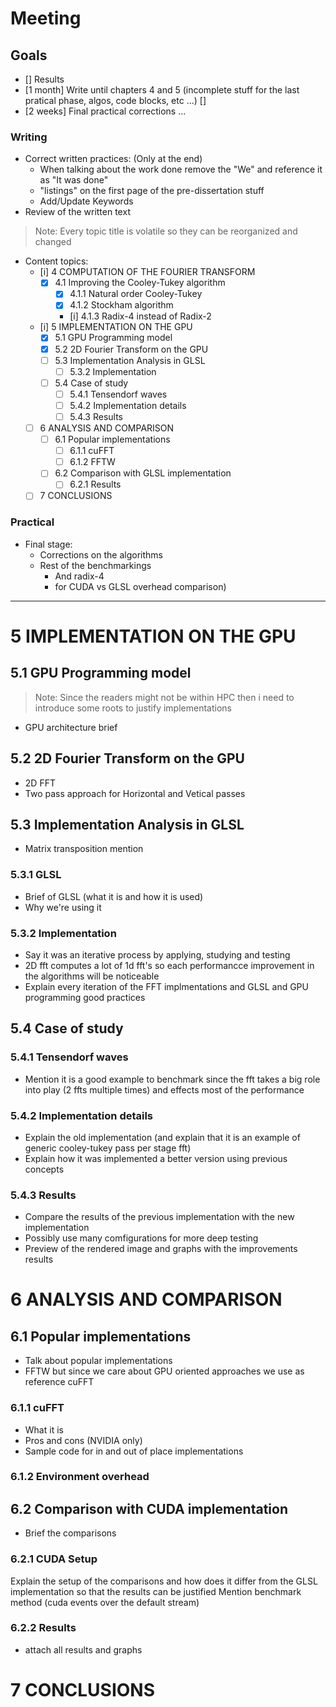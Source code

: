 # Meeting

<!-- Topics -->
<!--
- Stockham radix4 tem resultados melhores, mas há uma incoherencia nos resultados dos kernels em cuda
- Posso usar listas, quando devo usar italico explicitamente?
-->

<!-- Questions -->
<!--
-->

<!-- Notes -->
<!--
Datas de entrega:
- 2X Out
- 31 Dec

Todo:
- [x] Prioridade resultados praticos
- [i] Resultados CUDA (Substituir surface para outros impls dps da reuniao)
- [x] Resultados Stockham Radix-4
- Reduzir info em 5.1
-->

<!--

-->
## Goals

- [] Results
- [1 month] Write until chapters 4 and 5 (incomplete stuff for the last pratical phase, algos, code blocks, etc ...) []
- [2 weeks] Final practical corrections ...

### Writing

- Correct written practices: (Only at the end)
    - When talking about the work done remove the "We" and reference it as "It was done"
    - "listings" on the first page of the pre-dissertation stuff
    - Add/Update Keywords
- Review of the written text

<!--
x - Done
i - incomplete, because needs something from the final pratical phase
-->

> Note: Every topic title is volatile so they can be reorganized and changed

- Content topics:
    - [i] 4 COMPUTATION OF THE FOURIER TRANSFORM
        - [x] 4.1 Improving the Cooley-Tukey algorithm
            - [x] 4.1.1 Natural order Cooley-Tukey
            - [x] 4.1.2 Stockham algorithm
            - [i] 4.1.3 Radix-4 instead of Radix-2
    - [i] 5 IMPLEMENTATION ON THE GPU 
        - [x] 5.1 GPU Programming model 
        - [x] 5.2 2D Fourier Transform on the GPU
        - [ ] 5.3 Implementation Analysis in GLSL
            <!-- - [ ] 5.3.1 GLSL  -->
            - [ ] 5.3.2 Implementation
        - [ ] 5.4 Case of study
            - [ ] 5.4.1 Tensendorf waves
            - [ ] 5.4.2 Implementation details
            - [ ] 5.4.3 Results
    - [ ] 6 ANALYSIS AND COMPARISON
        - [ ] 6.1 Popular implementations
            - [ ] 6.1.1 cuFFT
            - [ ] 6.1.2 FFTW
        - [ ] 6.2 Comparison with GLSL implementation
            - [ ] 6.2.1 Results
    - [ ] 7 CONCLUSIONS

### Practical

- Final stage:
    - Corrections on the algorithms
    <!-- - OpenCL impl -->
    - Rest of the benchmarkings
        - And radix-4
        - for CUDA vs GLSL overhead comparison)

___
<!--
# 4 COMPUTATION OF THE FOURIER TRANSFORM
## 4.1 Improving the Cooley-Tukey algorithm
### 4.1.1 Natural order Cooley-Tukey
### 4.1.2 Stockham algorithm
### 4.1.3 Radix-4 instead of Radix-2
- Brief introduction to multiple factorizations
- Theres pros and cons to higher radix factorizations
- Mention there can be mix-radix implementations and that radix4 can be combined with radix2 easily to allow
to compute the same sizes
- Explain with dragonfly the main difference between stockham radix-2 and 4
- 
-->

# 5 IMPLEMENTATION ON THE GPU <!-- (or) GLSL, both titles apply -->
<!-- FIXME: Maybe change this title to GPU architecture -->
<!-- Programming model information will be mentioned in the implementation details in GLSL -->
## 5.1 GPU Programming model 
> Note: Since the readers might not be within HPC then i
need to introduce some roots to justify implementations

- GPU architecture brief
<!-- - GPU programming model brief -->

## 5.2 2D Fourier Transform on the GPU
- 2D FFT
- Two pass approach for Horizontal and Vetical passes
<!-- - Memory layout -->

## 5.3 Implementation Analysis in GLSL
- Matrix transposition mention

### 5.3.1 GLSL

- Brief of GLSL (what it is and how it is used)
- Why we're using it

### 5.3.2 Implementation

- Say it was an iterative process by applying, studying and testing
- 2D fft computes a lot of 1d fft's so each performancce improvement in the algorithms will be noticeable
- Explain every iteration of the FFT implmentations and GLSL and GPU programming good practices

<!--
#### Cooley-Tukey
- most naive implementation
- Mention to use GLSL bitreverse instead of manual
- pass per stage
    - The way it is dispatched and why it is made that way
- Updating to all stages in a single pass
    - One problem of this is the synchronization between threads

#### Radix-2 Stockam
- Why there are benefits on using stockham on the GPU
    - No bit reversal step

#### Radix-4 Stockam
- How the size of the kernel is affected by this and the performance acquired
- How there are less synchronization
- Why not higher radices? Cons of size constraints and portability to more GPUs
- Performance of higher radices depends on the hardware



-->

<!--
Say:
- In this thesis we provide a set of experiments that effectively study key components in the implementation of FFT's that
matter and impact the performance
-->


## 5.4 Case of study
### 5.4.1 Tensendorf waves
- Mention it is a good example to benchmark since the fft takes a big role into play (2 ffts multiple times) and effects most of the performance

### 5.4.2 Implementation details
- Explain the old implementation (and explain that it is an example of generic cooley-tukey pass per stage fft)
- Explain how it was implemented a better version using previous concepts

### 5.4.3 Results
- Compare the results of the previous implementation with the new implementation
- Possibly use many comfigurations for more deep testing
- Preview of the rendered image and graphs with the improvements results

<!-- #### Setup
- Implementation setup
    - Using Nau3D engine with 2 passes and 2 pingpong image buffers
- What application it was tested
    - The input image was sampled as a texture
    - 2D simple Forward FFt and Inverse FFT display mipmapped -->

# 6 ANALYSIS AND COMPARISON
## 6.1 Popular implementations
- Talk about popular implementations
- FFTW but since we care about GPU oriented approaches we use as reference cuFFT

### 6.1.1 cuFFT
- What it is
- Pros and cons (NVIDIA only)
- Sample code for in and out of place implementations

### 6.1.2 Environment overhead

## 6.2 Comparison with CUDA implementation
- Brief the comparisons

### 6.2.1 CUDA Setup
Explain the setup of the comparisons and how does it differ from the GLSL implementation so that the results can be justified
Mention benchmark method (cuda events over the default stream)

### 6.2.2 Results
- attach all results and graphs

# 7 CONCLUSIONS